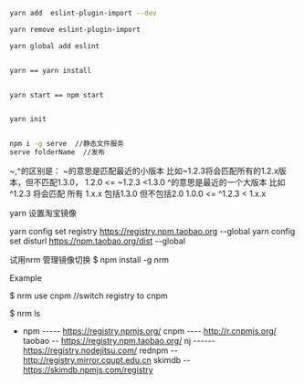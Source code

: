 
```bash
yarn add  eslint-plugin-import --dev

yarn remove eslint-plugin-import

yarn global add eslint


yarn == yarn install


yarn start == npm start


yarn init


npm i -g serve  //静态文件服务 
serve folderName  //发布
```


~,^的区别是：
~的意思是匹配最近的小版本 比如~1.2.3将会匹配所有的1.2.x版本，但不匹配1.3.0， 1.2.0 <= ~1.2.3 <1.3.0
^的意思是最近的一个大版本 比如^1.2.3 将会匹配 所有 1.x.x 包括1.3.0 但不包括2.0 1.0.0 <= ^1.2.3 < 1.x.x




yarn 设置淘宝镜像

yarn config set registry https://registry.npm.taobao.org --global
yarn config set disturl https://npm.taobao.org/dist --global


试用nrm 管理镜像切换
$ npm install -g nrm

Example

$ nrm use cnpm  //switch registry to cnpm

$ nrm ls
 
* npm -----  https://registry.npmjs.org/
  cnpm ----  http://r.cnpmjs.org/
  taobao --  https://registry.npm.taobao.org/
  nj ------  https://registry.nodejitsu.com/
  rednpm -- http://registry.mirror.cqupt.edu.cn
  skimdb -- https://skimdb.npmjs.com/registry